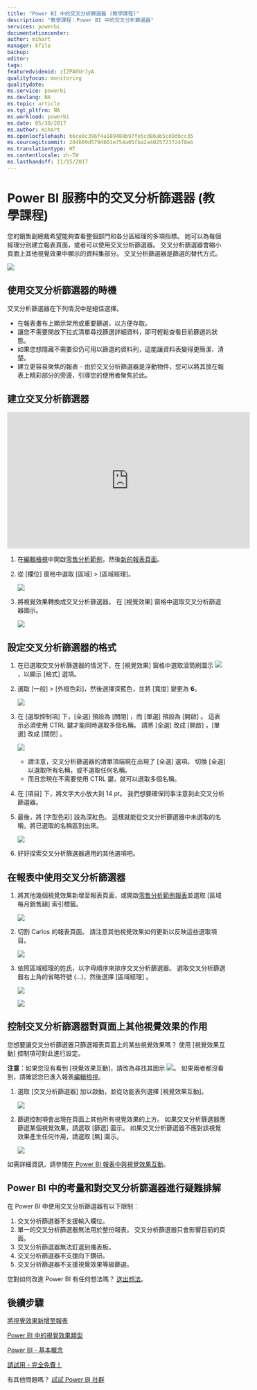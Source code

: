 ```yaml
---
title: "Power BI 中的交叉分析篩選器 (教學課程)"
description: "教學課程：Power BI 中的交叉分析篩選器"
services: powerbi
documentationcenter: 
author: mihart
manager: kfile
backup: 
editor: 
tags: 
featuredvideoid: zIZPA0UrJyA
qualityfocus: monitoring
qualitydate: 
ms.service: powerbi
ms.devlang: NA
ms.topic: article
ms.tgt_pltfrm: NA
ms.workload: powerbi
ms.date: 05/30/2017
ms.author: mihart
ms.openlocfilehash: b6ce0c396f4a189489b97fe5cd86ab5cd8dbcc35
ms.sourcegitcommit: 284b09d579d601e754a05fba2a4025723724f8eb
ms.translationtype: HT
ms.contentlocale: zh-TW
ms.lasthandoff: 11/15/2017
---
```

# <a name="slicers-in-power-bi-service-tutorial"></a>Power BI 服務中的交叉分析篩選器 (教學課程)
您的銷售副總裁希望能夠查看整個部門和各分區經理的多項指標。 她可以為每個經理分別建立報表頁面，或者可以使用交叉分析篩選器。 交叉分析篩選器會縮小頁面上其他視覺效果中顯示的資料集部分。  交叉分析篩選器是篩選的替代方式。

![](media/power-bi-visualization-slicers/slicer2.gif)

## <a name="when-to-use-a-slicer"></a>使用交叉分析篩選器的時機
交叉分析篩選器在下列情況中是絕佳選擇。

* 在報表畫布上顯示常用或重要篩選，以方便存取。
* 讓您不需要開啟下拉式清單尋找篩選詳細資料，即可輕鬆查看目前篩選的狀態。
* 如果您想隱藏不需要但仍可用以篩選的資料列，這能讓資料表變得更簡潔、清楚。
* 建立更容易聚焦的報表 - 由於交叉分析篩選器是浮動物件，您可以將其放在報表上精彩部分的旁邊，引導您的使用者聚焦於此。

## <a name="create-a-slicer"></a>建立交叉分析篩選器
<iframe width="560" height="315" src="https://www.youtube.com/embed/zIZPA0UrJyA" frameborder="0" allowfullscreen></iframe>


1. 在[編輯檢視](service-interact-with-a-report-in-editing-view.md)中開啟[零售分析範例](sample-retail-analysis.md)，然後[新的報表頁面](power-bi-report-add-page.md)。
2. 從 [欄位] 窗格中選取 [區域] > [區域經理]。
   
    ![](media/power-bi-visualization-slicers/pbi_slicer_chartfirst.png)
3. 將視覺效果轉換成交叉分析篩選器。 在 [視覺效果] 窗格中選取交叉分析篩選器圖示。
   
    ![](media/power-bi-visualization-slicers/pbi_slicer_select.png)

## <a name="format-the-slicer"></a>設定交叉分析篩選器的格式
1. 在已選取交叉分析篩選器的情況下，在 [視覺效果] 窗格中選取滾筒刷圖示 ![](media/power-bi-visualization-slicers/power-bi-paintroller.png)，以顯示 [格式] 選項。
2. 選取 [一般] > [外框色彩]，然後選擇深藍色，並將 [寬度] 變更為 **6**。
   
    ![](media/power-bi-visualization-slicers/pbi_slicer_outline2.png)
3. 在 [選取控制項] 下，[全選]  預設為 [關閉]  ，而 [單選]  預設為 [開啟] 。 這表示必須使用 CTRL 鍵才能同時選取多個名稱。 請將 [全選]  改成 [開啟]  ，[單選]  改成 [關閉] 。
   
    ![](media/power-bi-visualization-slicers/pbi_slicer_selectioncontrols2.png)
   
   * 請注意，交叉分析篩選器的清單頂端現在出現了 [全選]  選項。 切換 [全選]  以選取所有名稱，或不選取任何名稱。
   * 而且您現在不需要使用 CTRL 鍵，就可以選取多個名稱。
4. 在 [項目] 下，將文字大小放大到 14 pt。  我們想要確保同事注意到此交叉分析篩選器。
5. 最後，將 [字型色彩]  設為深紅色。  這樣就能從交叉分析篩選器中未選取的名稱，將已選取的名稱區別出來。
   
    ![](media/power-bi-visualization-slicers/pbi_slicer_font2.png)
6. 好好探索交叉分析篩選器適用的其他選項吧。

## <a name="use-the-slicer-in-a-report"></a>在報表中使用交叉分析篩選器
1. 將其他幾個視覺效果新增至報表頁面，或開啟[零售分析範例報表](sample-retail-analysis.md)並選取 [區域每月銷售額] 索引標籤。
   
    ![](media/power-bi-visualization-slicers/power-bi-retail-sample.png)
2. 切割 Carlos 的報表頁面。 請注意其他視覺效果如何更新以反映這些選取項目。
   
    ![](media/power-bi-visualization-slicers/slicer2.gif)
3. 依照區域經理的姓氏，以字母順序來排序交叉分析篩選器。  選取交叉分析篩選器右上角的省略符號 (...)，然後選擇 [區域經理] 。
   
    ![](media/power-bi-visualization-slicers/pbi_slicer_sort2.png)
   
    ![](media/power-bi-visualization-slicers/pbi_slicer_sorted.png)

## <a name="control-what-effect-the-slicer-has-on-other-visuals-on-the-page"></a>控制交叉分析篩選器對頁面上其他視覺效果的作用
您想要讓交叉分析篩選器只篩選報表頁面上的某些視覺效果嗎？  使用 [視覺效果互動] 控制項可對此進行設定。

**注意**：如果您沒有看到 [視覺效果互動]，請改為尋找其圖示 ![](media/power-bi-visualization-slicers/power-bi-slicer-visual-interactions.png)。 如果兩者都沒看到，請確認您已進入報表[編輯檢視](service-reading-view-and-editing-view.md)。

1. 選取 [交叉分析篩選器] 加以啟動，並從功能表列選擇 [視覺效果互動]。
   
    ![](media/power-bi-visualization-slicers/pbi-slicer-interactions.png)
2. 篩選控制項會出現在頁面上其他所有視覺效果的上方。 如果交叉分析篩選器應篩選某個視覺效果，請選取 [篩選] 圖示。  如果交叉分析篩選器不應對該視覺效果產生任何作用，請選取 [無] 圖示。
   
    ![](media/power-bi-visualization-slicers/filter-controls.png)

如需詳細資訊，請參閱[在 Power BI 報表中與視覺效果互動](service-reports-visual-interactions.md)。

## <a name="considerations-and-troubleshooting-slicers-in-power-bi"></a>Power BI 中的考量和對交叉分析篩選器進行疑難排解
在 Power BI 中使用交叉分析篩選器有以下限制︰

1. 交叉分析篩選器不支援輸入欄位。
2. 單一的交叉分析篩選器無法用於整份報表。 交叉分析篩選器只會影響目前的頁面。
3. 交叉分析篩選器無法釘選到儀表板。
4. 交叉分析篩選器不支援向下鑽研。    
5. 交叉分析篩選器不支援視覺效果等級篩選。

您對如何改進 Power BI 有任何想法嗎？ [送出想法](https://ideas.powerbi.com/forums/265200-power-bi-ideas)。

## <a name="next-steps"></a>後續步驟
 [將視覺效果新增至報表](power-bi-report-add-visualizations-i.md)

 [Power BI 中的視覺效果類型](power-bi-visualization-types-for-reports-and-q-and-a.md)

 [Power BI - 基本概念](service-basic-concepts.md)

[請試用 - 完全免費！](https://powerbi.com/)

有其他問題嗎？ [試試 Power BI 社群](http://community.powerbi.com/)

